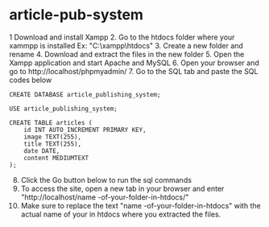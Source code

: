 # article-pub-system

1 Download and install Xampp
2. Go to the htdocs folder where your xammpp is installed Ex: "C:\xampp\htdocs\"
3. Create a new folder and rename
4. Download and extract the files in the new folder
5. Open the Xampp application and start Apache and MySQL
6. Open your browser and go to http://localhost/phpmyadmin/
7. Go to the SQL tab and paste the SQL codes below
	
	CREATE DATABASE article_publishing_system;

	USE article_publishing_system;

	CREATE TABLE articles (
	    id INT AUTO_INCREMENT PRIMARY KEY,
	    image TEXT(255),
	    title TEXT(255),
	    date DATE,
	    content MEDIUMTEXT
	);
	
8. Click the Go button below to run the sql commands
9. To access the site, open a new tab in your browser and enter "http://localhost/name -of-your-folder-in-htdocs/"
10. Make sure to replace the text "name -of-your-folder-in-htdocs" with the actual name of your in htdocs where you  extracted the files.